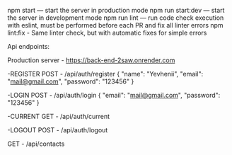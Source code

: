 npm start — start the server in production mode
npm run start:dev — start the server in development mode
npm run lint — run code check execution with eslint, must be performed before each PR and fix all linter errors
npm lint:fix - Same linter check, but with automatic fixes for simple errors

Api endpoints:

 Production server - https://back-end-2saw.onrender.com

-REGISTER
POST - /api/auth/register
{
    "name": "Yevhenii",
    "email": "mail@gmail.com",
    "password": "123456"
}

-LOGIN
POST - /api/auth/login
{
    "email": "mail@gmail.com",
    "password": "123456"
}

-CURRENT
GET - /api/auth/current

-LOGOUT
POST - /api/auth/logout


GET - /api/contacts

